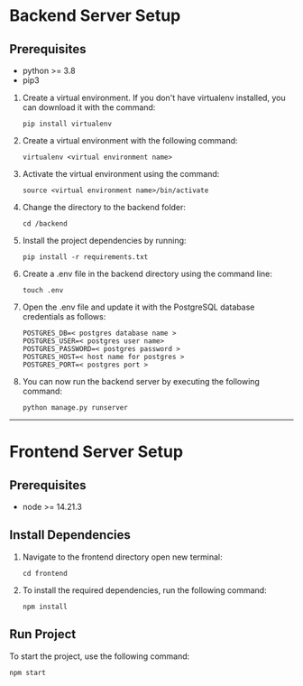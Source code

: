 # **Backend Server Setup**

## Prerequisites 
* python >= 3.8
* pip3



1. Create a virtual environment. If you don't have virtualenv installed, you can download it with the command:
    ```
    pip install virtualenv
    
    ```
2. Create a virtual environment with the following command:
    ```
    virtualenv <virtual environment name>
    ```

3. Activate the virtual environment using the command:

    ```
    source <virtual environment name>/bin/activate
    ```
4. Change the directory to the backend folder:
    ```
    cd /backend
    ```
5. Install the project dependencies by running:
    ```
    pip install -r requirements.txt
    ```
6. Create a .env file in the backend directory using the command line:
    ```
    touch .env
    ```
7. Open the .env file and update it with the PostgreSQL database credentials as follows:
    ```
    POSTGRES_DB=< postgres database name >
    POSTGRES_USER=< postgres user name>
    POSTGRES_PASSWORD=< postgres password >
    POSTGRES_HOST=< host name for postgres >
    POSTGRES_PORT=< postgres port >
    ```
8. You can now run the backend server by executing the following command:
    ```
    python manage.py runserver
    ```
----

# **Frontend Server Setup**

## Prerequisites 
* node >= 14.21.3

## Install Dependencies
1. Navigate to the frontend directory open new terminal:
   ```
   cd frontend
   ```
   
2. To install the required dependencies, run the following command:
   
   ```
   npm install
   ```


## Run Project
To start the project, use the following command:
```
npm start
```